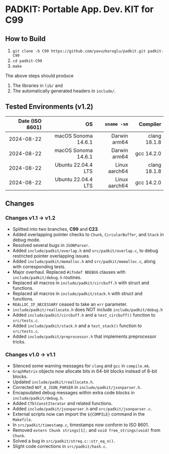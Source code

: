 # PADKIT: Portable App. Dev. KIT for C99

## How to Build

1. `git clone -b C99 https://github.com/yavuzkoroglu/padkit.git padkit-C99`
2. `cd padkit-C99`
3. `make`

The above steps should produce

1. The libraries in `lib/` and
2. The automatically generated headers in `include/`.

## Tested Environments (v1.2)

| Date (ISO 8601) |                  OS |                   `uname -sm` |     Compiler |
|----------------:|--------------------:|------------------------------:|-------------:|
|      2024-08-22 | macOS Sonoma 14.6.1 |                  Darwin arm64 | clang 18.1.8 |
|      2024-08-22 | macOS Sonoma 14.6.1 |                  Darwin arm64 |   gcc 14.2.0 |
|      2024-08-22 |  Ubuntu 22.04.4 LTS |                 Linux aarch64 | clang 18.1.8 |
|      2024-08-22 |  Ubuntu 22.04.4 LTS |                 Linux aarch64 |   gcc 14.2.0 |

## Changes 

### Changes v1.1 -> v1.2

* Splitted into two branches, **C99** and **C23**.
* Added overlapping pointer checks to `Chunk`, `CircularBuffer`, and `Stack` in debug mode.
* Resolved several bugs in `JSONParser`.
* Added `include/padkit/overlap.h` and `src/padkit/overlap.c`, to debug restricted pointer overlapping issues.
* Added `include/padkit/memalloc.h` and `src/padkit/memalloc.c`, along with corresponding tests.
* Major overhaul. Replaced `#ifndef NDEBUG` clauses with `include/padkit/debug.h` routines.
* Replaced all macros in `include/padkit/circbuff.h` with struct and functions.
* Replaced all macros in `include/padkit/stack.h` with struct and functions.
* `REALLOC_IF_NECESSARY` ceased to take an `err` parameter.
* `include/padkit/reallocate.h` does NOT include `include/padkit/debug.h`
* Added `include/padkit/circbuff.h` and a `test_circbuff()` function to `src/tests.c`.
* Added `include/padkit/stack.h` and a `test_stack()` function to `src/tests.c`.
* Added `include/padkit/preprocessor.h` that implements preprocessor tricks.

### Changes v1.0 -> v1.1

* Silenced some warning messages for `clang` and `gcc` in `compile.mk`.
* `GraphMatrix` objects now allocate bits in 64-bit blocks instead of 8-bit blocks.
* Updated `include/padkit/reallocate.h`.
* Corrected `NOT_A_JSON_PARSER` in `include/padkit/jsonparser.h`.
* Encapsulated debug messages within extra code blocks in `include/padkit/debug.h`.
* Added `CTblConstIterator` and related functions.
* Added `include/padkit/jsonparser.h` and `src/padkit/jsonparser.c`.
* External scripts now can import the `${COMPILE}` command in the `Makefile`.
* In `src/padkit/timestamp.c`, timestamps now conform to ISO 8601.
* Removed `extern Chunk strings[1];` and `void free_strings(void)` from `Chunk`.
* Solved a bug in `src/padkit/streq.c::str_eq_n()`.
* Slight code corrections in `src/padkit/hash.c`.
